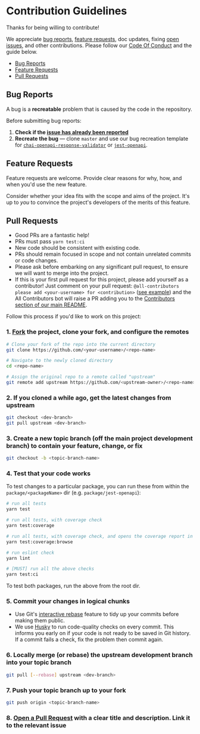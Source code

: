 # Contribution Guidelines

Thanks for being willing to contribute!

We appreciate [bug reports](https://github.com/openapi-library/OpenAPIValidators/issues/new?assignees=&labels=bug&template=bug_report.md&title=), [feature requests](https://github.com/openapi-library/OpenAPIValidators/issues/new?assignees=&labels=enhancement&template=feature_request.md&title=), doc updates, fixing [open issues](https://github.com/openapi-library/OpenAPIValidators/issues), and other contributions. Please follow our [Code Of Conduct](https://github.com/openapi-library/OpenAPIValidators/blob/master/CODE_OF_CONDUCT.md) and the guide below.

- [Bug Reports](#bug-reports)
- [Feature Requests](#feature-requests)
- [Pull Requests](#pull-requests)

## Bug Reports

A bug is a **recreatable** problem that is caused by the code in the repository.

Before submitting bug reports:

1. **Check if the [issue has already been reported](https://github.com/openapi-library/OpenAPIValidators/issues)**
2. **Recreate the bug** &mdash; clone `master` and use our bug recreation template for [`chai-openapi-response-validator`](https://github.com/openapi-library/OpenAPIValidators/blob/master/packages/chai-openapi-response-validator/test/bugRecreationTemplate.test.ts) or [`jest-openapi`](https://github.com/openapi-library/OpenAPIValidators/blob/master/packages/jest-openapi/__test__/bugRecreationTemplate.test.ts).

## Feature Requests

Feature requests are welcome. Provide clear reasons for why, how, and when you'd use the new feature.

Consider whether your idea fits with the scope and aims of the project. It's up to _you_ to convince the project's developers of the merits of this feature.

## Pull Requests

- Good PRs are a fantastic help!
- PRs must pass `yarn test:ci`
- New code should be consistent with existing code.
- PRs should remain focused in scope and not contain unrelated commits or code changes.
- Please ask before embarking on any significant pull request, to ensure we will want to merge into the project.
- If this is your first pull request for this project, please add yourself as a contributor! Just comment on your pull request: `@all-contributors please add <your-username> for <contribution>` ([see example](https://allcontributors.org/docs/en/bot/usage#all-contributors-add)) and the All Contributors bot will raise a PR adding you to the [Contributors section of our main README](https://github.com/openapi-library/OpenAPIValidators#contributors).

Follow this process if you'd like to work on this project:

### 1. [Fork](http://help.github.com/fork-a-repo/) the project, clone your fork, and configure the remotes

```bash
# Clone your fork of the repo into the current directory
git clone https://github.com/<your-username>/<repo-name>

# Navigate to the newly cloned directory
cd <repo-name>

# Assign the original repo to a remote called "upstream"
git remote add upstream https://github.com/<upstream-owner>/<repo-name>
```

### 2. If you cloned a while ago, get the latest changes from upstream

```bash
git checkout <dev-branch>
git pull upstream <dev-branch>
```

### 3. Create a new topic branch (off the main project development branch) to contain your feature, change, or fix

```bash
git checkout -b <topic-branch-name>
```

### 4. Test that your code works

To test changes to a particular package, you can run these from within the `package/<packageName>` dir (e.g. `package/jest-openapi`):

```bash
# run all tests
yarn test

# run all tests, with coverage check
yarn test:coverage

# run all tests, with coverage check, and opens the coverage report in your browser
yarn test:coverage:browse

# run eslint check
yarn lint

# [MUST] run all the above checks
yarn test:ci
```

To test both packages, run the above from the root dir.

### 5. Commit your changes in logical chunks

- Use Git's [interactive rebase](https://help.github.com/articles/interactive-rebase) feature to tidy up your commits before making them public.
- We use [Husky](https://github.com/typicode/husky) to run code-quality checks on every commit. This informs you early on if your code is not ready to be saved in Git history. If a commit fails a check, fix the problem then commit again.

### 6. Locally merge (or rebase) the upstream development branch into your topic branch

```bash
git pull [--rebase] upstream <dev-branch>
```

### 7. Push your topic branch up to your fork

```bash
git push origin <topic-branch-name>
```

### 8. [Open a Pull Request](https://help.github.com/articles/using-pull-requests/) with a clear title and description. Link it to the relevant issue
